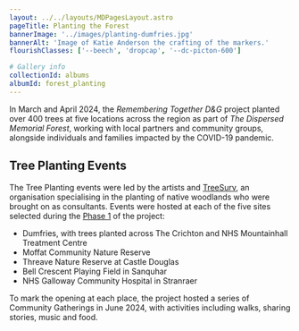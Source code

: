 ```yaml
---
layout: ../../layouts/MDPagesLayout.astro
pageTitle: Planting the Forest
bannerImage: '../images/planting-dumfries.jpg'
bannerAlt: 'Image of Katie Anderson the crafting of the markers.'
flourishClasses: ['--beech', 'dropcap', '--dc-picton-600']

# Gallery info
collectionId: albums
albumId: forest_planting
---
```


In March and April 2024, the <i>Remembering Together D&G</i> project planted over 400 trees at five locations across the region as part of <i>The Dispersed Memorial Forest</i>, working with local partners and community groups, alongside individuals and families impacted by the COVID-19 pandemic.

## Tree Planting Events

The Tree Planting events were led by the artists and <a href="https://www.treesurv.co.uk/">TreeSurv</a>, an organisation specialising in the planting of native woodlands who were brought on as consultants. Events were hosted at each of the five sites selected during the <a href="../about/phase-1">Phase 1</a> of the project:

- Dumfries, with trees planted across The Crichton and NHS Mountainhall Treatment Centre
- Moffat Community Nature Reserve
- Threave Nature Reserve at Castle Douglas
- Bell Crescent Playing Field in Sanquhar
- NHS Galloway Community Hospital in Stranraer

To mark the opening at each place, the project hosted a series of Community Gatherings in June 2024, with activities including walks, sharing stories, music and food.
